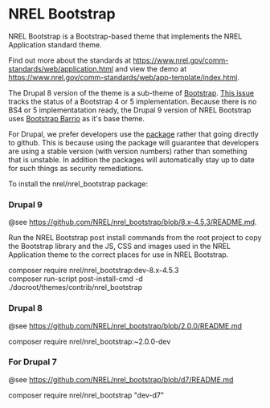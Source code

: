 # NREL Bootstrap

NREL Bootstrap is a Bootstrap-based theme that implements the NREL Application standard theme.

Find out more about the standards at https://www.nrel.gov/comm-standards/web/application.html and view the demo at https://www.nrel.gov/comm-standards/web/app-template/index.html.

The Drupal 8 version of the theme is a sub-theme of [Bootstrap](https://www.drupal.org/project/bootstrap). [This issue](https://www.drupal.org/project/bootstrap/issues/2554199) tracks the status of a Bootstrap 4 or 5 implementation. Because there is no BS4 or 5 implementatation ready, the Drupal 9 version of NREL Bootstrap uses [Bootstrap Barrio](https://www.drupal.org/project/bootstrap_barrio) as it's base theme.

For Drupal, we prefer developers use the [package](https://packagist.org/packages/nrel/nrel_bootstrap) rather that going directly to github.  This is because using the package will guarantee that developers are using a stable version (with version numbers) rather than something that is unstable.  In addition the packages will automatically stay up to date for such things as security remediations.

To install the nrel/nrel_bootstrap package:

### Drupal 9
@see https://github.com/NREL/nrel_bootstrap/blob/8.x-4.5.3/README.md.

Run the NREL Bootstrap post install commands from the root project to copy the Bootstrap library and the JS, CSS and images used in the NREL Application theme to the correct places for use in NREL Bootstrap.

composer require nrel/nrel_bootstrap:dev-8.x-4.5.3<br>
composer run-script post-install-cmd -d ./docroot/themes/contrib/nrel_bootstrap

### Drupal 8
@see https://github.com/NREL/nrel_bootstrap/blob/2.0.0/README.md

composer require nrel/nrel_bootstrap:~2.0.0-dev<br>

### For Drupal 7
@see https://github.com/NREL/nrel_bootstrap/blob/d7/README.md

composer require nrel/nrel_bootstrap "dev-d7"

